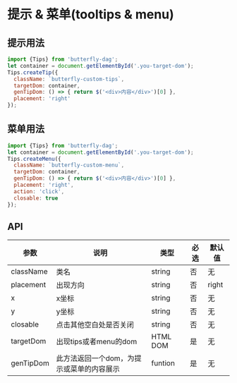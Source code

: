 # 提示 & 菜单(tooltips & menu)

## 提示用法
```js
import {Tips} from 'butterfly-dag';
let container = document.getElementById('.you-target-dom');
Tips.createTip({
  className: `butterfly-custom-tips`,
  targetDom: container,
  genTipDom: () => { return $('<div>内容</div>')[0] },
  placement: 'right'
});
```

## 菜单用法
```js
import {Tips} from 'butterfly-dag';
let container = document.getElementById('.you-target-dom');
Tips.createMenu({
  className: `butterfly-custom-menu`,
  targetDom: container,
  genTipDom: () => { return $('<div>内容</div>')[0] },
  placement: 'right',
  action: 'click',
  closable: true
});
```

## API

| 参数 | 说明 | 类型 | 必选 | 默认值 |
| ------------------------ | ---------------------------------------------- | -------- | -------- | -------------------------------------------------------------------------------------------------------------------------------------------------------- |
| className | 类名 | string   | 否 | 无
| placement | 出现方向 | string | 否 | right
| x | x坐标  | string | 否 | 无
| y | y坐标  | string | 否 | 无
| closable | 点击其他空白处是否关闭 | string | 否 | 无 |
| targetDom | 出现tips或者menu的dom | HTML DOM | 是 | 无 |
| genTipDom | 此方法返回一个dom，为提示或菜单的内容展示 | funtion | 是 | 无 |
